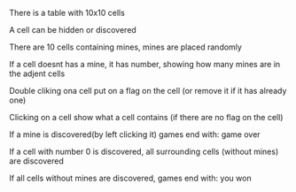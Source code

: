 There is a table with 10x10 cells

A cell can be hidden or discovered

There are 10 cells containing mines, mines are placed randomly

If a cell doesnt has a mine, it has number, showing how many mines are in the adjent cells

Double cliking ona cell put on a flag on the cell (or remove it if it has already one)

Clicking on a cell show what a cell contains (if there are no flag on the cell)

If a mine is discovered(by left clicking it) games end with: game over

If a cell with number 0 is discovered, all surrounding cells (without mines) are discovered

If all cells without mines are discovered, games end with: you won

